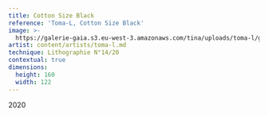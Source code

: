 ```yaml
---
title: Cotton Size Black
reference: 'Toma-L, Cotton Size Black'
image: >-
  https://galerie-gaia.s3.eu-west-3.amazonaws.com/tina/uploads/toma-l/galerie-gaia-toma-l-cottonsizeblack-160x125.jpg
artist: content/artists/toma-l.md
technique: Lithographie N°14/20
contextual: true
dimensions:
  height: 160
  width: 122
---
```


2020
